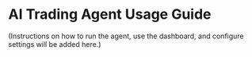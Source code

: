 # AI Trading Agent Usage Guide

(Instructions on how to run the agent, use the dashboard, and configure settings will be added here.)
